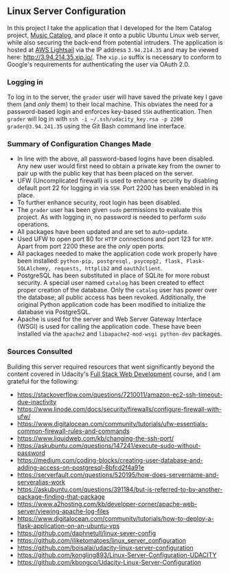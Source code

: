 ## Linux Server Configuration

In this project I take the application that I developed for the Item Catalog project, [Music Catalog](https://github.com/tipcat/item-catalog), and place it onto a public Ubuntu Linux web server, while also securing the back-end from potential intruders. The application is hosted at [AWS Lightsail](https://aws.amazon.com/lightsail/) via the IP address ``3.94.214.35`` and may be viewed here: http://3.94.214.35.xip.io/. The ``xip.io`` suffix is necessary to conform to Google's requirements for authenticating the user via OAuth 2.0.

### Logging in
To log in to the server, the ``grader`` user will have saved the private key I gave them (and *only* them) to their local machine. This obviates the need for a password-based login and enforces key-based ``SSH`` authentication. Then ``grader`` will log in with ``ssh -i ~/.ssh/udacity_key.rsa -p 2200 grader@3.94.241.35`` using the Git Bash command line interface.

### Summary of Configuration Changes Made
* In line with the above, all password-based logins have been disabled. Any new user would first need to obtain a private key from the owner to pair up with the public key that has been placed on the server.
* UFW (Uncomplicated firewall) is used to enhance security by disabling default port 22 for logging in via ``SSH``. Port 2200 has been enabled in its place.
* To further enhance security, root login has been disabled.
* The ``grader`` user has been given ``sudo`` permissions to evaluate this project. As with logging in, no password is needed to perform ``sudo`` operations.
* All packages have been updated and are set to auto-update.
* Used UFW to open port 80 for ``HTTP`` connections and port 123 for ``NTP``. Apart from port 2200 these are the *only* open ports.
* All packages needed to make the application code work properly have been installed: ``python-pip, postgresql, psycopg2, flask, Flask-SQLAlchemy, requests, httplib2`` and ``oauth2client``.
* PostgreSQL has been substituted in place of SQLite for more robust security. A special user named ``catalog`` has been created to effect proper creation of the database. Only the ``catalog`` user has power over the database; all public access has been revoked. Additionally, the original Python application code has been modified to initialize the database via PostgreSQL.
* Apache is used for the server and Web Server Gateway Interface (WSGI) is used for calling the application code. These have been installed via the ``apache2`` and ``libapache2-mod-wsgi python-dev`` packages.

### Sources Consulted
Building this server required resources that went significantly beyond the content covered in Udacity's [Full Stack Web Development](https://www.udacity.com/course/full-stack-web-developer-nanodegree--nd004) course, and I am grateful for the following:
* https://stackoverflow.com/questions/7210011/amazon-ec2-ssh-timeout-due-inactivity
* https://www.linode.com/docs/security/firewalls/configure-firewall-with-ufw/
* https://www.digitalocean.com/community/tutorials/ufw-essentials-common-firewall-rules-and-commands
* https://www.liquidweb.com/kb/changing-the-ssh-port/
* https://askubuntu.com/questions/147241/execute-sudo-without-password
* https://medium.com/coding-blocks/creating-user-database-and-adding-access-on-postgresql-8bfcd2f4a91e
* https://serverfault.com/questions/520195/how-does-servername-and-serveralias-work
* https://askubuntu.com/questions/391184/but-is-referred-to-by-another-package-finding-that-package
* https://www.a2hosting.com/kb/developer-corner/apache-web-server/viewing-apache-log-files
* https://www.digitalocean.com/community/tutorials/how-to-deploy-a-flask-application-on-an-ubuntu-vps
* https://github.com/daphnetull/linux-sever-config
* https://github.com/iliketomatoes/linux_server_configuration
* https://github.com/boisalai/udacity-linux-server-configuration
* https://github.com/kongling893/Linux-Server-Configuration-UDACITY
* https://github.com/kbongco/Udacity-Linux-Server-Configuration
